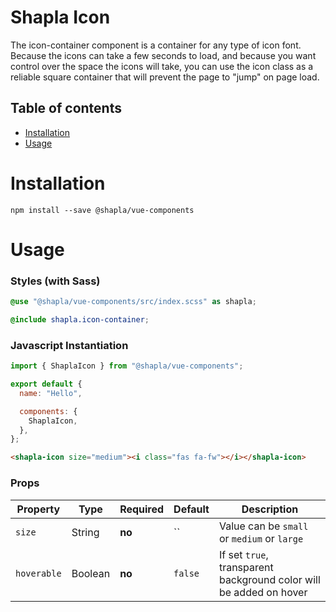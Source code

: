 # Shapla Icon

The icon-container component is a container for any type of icon font. Because the icons can take a few seconds to load,
and because you want control over the space the icons will take, you can use the icon class
as a reliable square container that will prevent the page to "jump" on page load.

## Table of contents

- [Installation](#installation)
- [Usage](#usage)

# Installation

```
npm install --save @shapla/vue-components
```

# Usage

### Styles (with Sass)

```scss
@use "@shapla/vue-components/src/index.scss" as shapla;

@include shapla.icon-container;
```

### Javascript Instantiation

```js
import { ShaplaIcon } from "@shapla/vue-components";

export default {
  name: "Hello",

  components: {
    ShaplaIcon,
  },
};
```

```html
<shapla-icon size="medium"><i class="fas fa-fw"></i></shapla-icon>
```

### Props

| Property    | Type    | Required | Default | Description                                                        |
| ----------- | ------- | -------- | ------- | ------------------------------------------------------------------ |
| `size`      | String  | **no**   | ``      | Value can be `small` or `medium` or `large`                        |
| `hoverable` | Boolean | **no**   | `false` | If set `true`, transparent background color will be added on hover |
